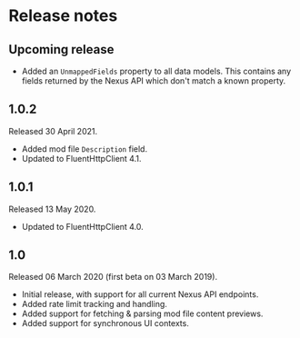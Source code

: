 # Release notes
## Upcoming release
* Added an `UnmappedFields` property to all data models. This contains any fields returned by the Nexus API which don't match a known property.

## 1.0.2
Released 30 April 2021.

* Added mod file `Description` field.
* Updated to FluentHttpClient 4.1.

## 1.0.1
Released 13 May 2020.

* Updated to FluentHttpClient 4.0.

## 1.0
Released 06 March 2020 (first beta on 03 March 2019).

* Initial release, with support for all current Nexus API endpoints.
* Added rate limit tracking and handling.
* Added support for fetching & parsing mod file content previews.
* Added support for synchronous UI contexts.
